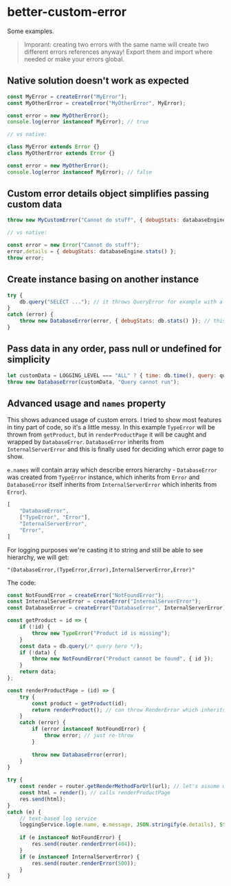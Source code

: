 # better-custom-error

Some examples.

> Imporant: creating two errors with the same name will create two different errors references anyway! Export them and
import where needed or make your errors global.

## Native solution doesn't work as expected

```javascript
const MyError = createError("MyError");
const MyOtherError = createError("MyOtherError", MyError);

const error = new MyOtherError();
console.log(error instanceof MyError); // true

// vs native:

class MyError extends Error {}
class MyOtherError extends Error {}

const error = new MyOtherError();
console.log(error instanceof MyError); // false
```

## Custom error details object simplifies passing custom data 

```javascript
throw new MyCustomError("Cannot do stuff", { debugStats: databaseEngine.stats() });

// vs native:

const error = new Error("Cannot do stuff");
error.details = { debugStats: databaseEngine.stats() };
throw error;
```

## Create instance basing on another instance

```javascript
try {
    db.query("SELECT ..."); // it throws QueryError for example with a message
}
catch (error) {
    throw new DatabaseError(error, { debugStats: db.stats() }); // this will inherit message and add stats
}
```

## Pass data in any order, pass null or undefined for simplicity

```javascript
let customData = LOGGING_LEVEL === "ALL" ? { time: db.time(), query: query } : null;
throw new DatabaseError(customData, "Query cannot run");
```

## Advanced usage and `names` property

This shows advanced usage of custom errors. I tried to show most features in tiny part of code, so it's a little messy.
In this example `TypeError` will be thrown from `getProduct`, but in `renderProductPage` it will be caught and wrapped
by `DatabaseError`. `DatabaseError` inherits from `InternalServerError` and this is finally used for deciding which
error page to show.

`e.names` will contain array which describe errors hierarchy - `DatabaseError` was created from `TypeError` instance,
which inherits from `Error` and `DatabaseError` itself inherits from `InternalServerError` which inherits from `Error`).
```javascript
[
    "DatabaseError",
    ["TypeError", "Error"],
    "InternalServerError",
    "Error",
]
```
For logging purposes we're casting it to string and still be able to see hierarchy, we will get:

`"(DatabaseError,(TypeError,Error),InternalServerError,Error)"`

The code:
```javascript
const NotFoundError = createError("NotFoundError");
const InternalServerError = createError("InternalServerError");
const DatabaseError = createError("DatabaseError", InternalServerError);

const getProduct = id => {
    if (!id) {
        throw new TypeError("Product id is missing");
    }
    const data = db.query(/* query here */);
    if (!data) {
        throw new NotFoundError("Product cannot be found", { id });
    }
    return data;
};

const renderProductPage = (id) => {
    try {
        const product = getProduct(id);
        return renderProduct(); // can throw RenderError which inherits from InternalServerError too
    }
    catch (error) {
        if (error instanceof NotFoundError) {
            throw error; // just re-throw
        }
        
        throw new DatabaseError(error);
    }
}

try {
    const render = router.getRenderMethodForUrl(url); // let's assume we are on product page url
    const html = render(); // calls renderProductPage
    res.send(html);
}
catch (e) {
    // text-based log service
    loggingService.log(e.name, e.message, JSON.stringify(e.details), String(e.names), e.stack);
    
    if (e instanceof NotFoundError) {
        res.send(router.renderError(404));
    }
    if (e instanceof InternalServerError) {
        res.send(router.renderError(500));
    }
}
```